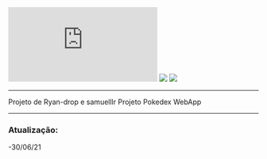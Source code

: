 ![GitHub repo size](https://img.shields.io/github/repo-size/Ryan-drop/Pokedex.rs)
<img src="https://img.shields.io/badge/version-ALFA-red"/>
<img src="https://img.shields.io/badge/API-PokeAPI-orange"/>

****************

Projeto de Ryan-drop e samuelllr
Projeto Pokedex WebApp

****************
### Atualização: 
 
 -30/06/21